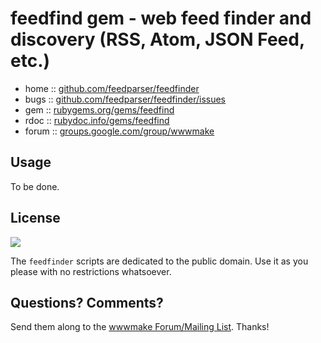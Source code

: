 # feedfind gem - web feed finder and discovery (RSS, Atom, JSON Feed, etc.)

* home  :: [github.com/feedparser/feedfinder](https://github.com/feedparser/feedfinder)
* bugs  :: [github.com/feedparser/feedfinder/issues](https://github.com/feedparser/feedfinder/issues)
* gem   :: [rubygems.org/gems/feedfind](https://rubygems.org/gems/feedfind)
* rdoc  :: [rubydoc.info/gems/feedfind](http://rubydoc.info/gems/feedfind)
* forum :: [groups.google.com/group/wwwmake](http://groups.google.com/group/wwwmake)


## Usage

To be done.


## License

![](https://publicdomainworks.github.io/buttons/zero88x31.png)

The `feedfinder` scripts are dedicated to the public domain.
Use it as you please with no restrictions whatsoever.

## Questions? Comments?

Send them along to the [wwwmake Forum/Mailing List](http://groups.google.com/group/wwwmake).
Thanks!
